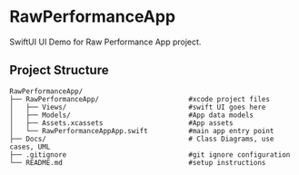 # RawPerformanceApp

SwiftUI UI Demo for Raw Performance App project.

## Project Structure

```
RawPerformanceApp/                          
├── RawPerformanceApp/                      #xcode project files
│   ├── Views/                              #swift UI goes here
│   ├── Models/                             #App data models
│   ├── Assets.xcassets                     #App assets
│   └── RawPerformanceAppApp.swift          #main app entry point
├── Docs/                                   # Class Diagrams, use cases, UML
├── .gitignore                              #git ignore configuration
└── README.md                               #setup instructions
```



